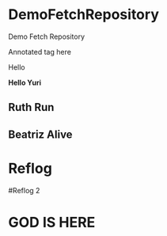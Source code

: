 # DemoFetchRepository
Demo Fetch Repository

Annotated tag here

Hello


**Hello Yuri**

## Ruth Run

## Beatriz Alive

# Reflog

#Reflog 2

# GOD IS HERE